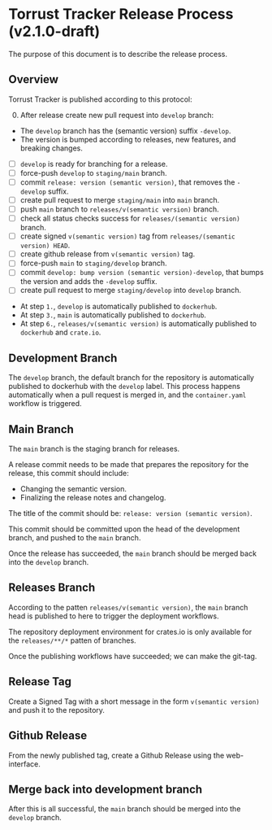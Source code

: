 #  Torrust Tracker Release Process (v2.1.0-draft)

The purpose of this document is to describe the release process.

## Overview

Torrust Tracker is published according to this protocol:

0. After release create new pull request into `develop` branch:

- The `develop` branch has the (semantic version) suffix `-develop`.
- The version is bumped according to releases, new features, and breaking changes.

- [ ] `develop` is ready for branching for a release.
- [ ] force-push `develop` to `staging/main` branch.
- [ ] commit `release: version (semantic version)`, that removes the `-develop` suffix.
- [ ] create pull request to merge `staging/main` into `main` branch.
- [ ] push `main` branch to `releases/v(semantic version)` branch.
- [ ] check all status checks success for `releases/(semantic version)` branch.
- [ ] create signed `v(semantic version)` tag from `releases/(semantic version) HEAD`.
- [ ] create github release from `v(semantic version)` tag.
- [ ] force-push `main` to `staging/develop` branch.
- [ ] commit `develop: bump version (semantic version)-develop`, that bumps the version and adds the `-develop` suffix.
- [ ] create pull request to merge `staging/develop` into `develop` branch.

- At step `1.`, `develop` is automatically published to `dockerhub`.
- At step `3.`, `main` is automatically published to `dockerhub`.
- At step `6.`, `releases/v(semantic version)` is automatically published to `dockerhub` and `crate.io`.

## Development Branch

The `develop` branch, the default branch for the repository is automatically published to dockerhub with the `develop` label. This process happens automatically when a pull request is merged in, and the `container.yaml` workflow is triggered.

## Main Branch

The `main` branch is the staging branch for releases.

A release commit needs to be made that prepares the repository for the release, this commit should include:

- Changing the semantic version.
- Finalizing the release notes and changelog.

The title of the commit should be: `release: version (semantic version)`.

This commit should be committed upon the head of the development branch, and pushed to the `main` branch.

Once the release has succeeded, the `main` branch should be merged back into the `develop` branch.

## Releases Branch

According to the patten `releases/v(semantic version)`, the `main` branch head is published to here to trigger the deployment workflows.

The repository deployment environment for crates.io is only available for the `releases/**/*` patten of branches.

Once the publishing workflows have succeeded; we can make the git-tag.

## Release Tag

Create a Signed Tag with a short message in the form `v(semantic version)` and push it to the repository.

## Github Release

From the newly published tag, create a Github Release using the web-interface.


## Merge back into development branch

After this is all successful, the `main` branch should be merged into the `develop` branch.
